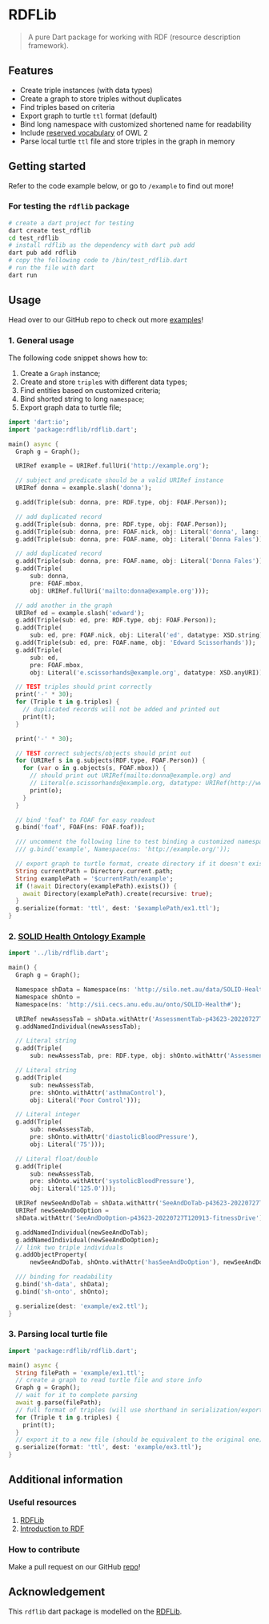 # RDFLib

> A pure Dart package for working with RDF (resource description framework).

## Features

- Create triple instances (with data types)
- Create a graph to store triples without duplicates
- Find triples based on criteria
- Export graph to turtle `ttl` format (default)
- Bind long namespace with customized shortened name for readability
- Include [reserved vocabulary](https://www.w3.org/TR/owl-syntax/#IRIs) of OWL 2
- Parse local turtle `ttl` file and store triples in the graph in memory

## Getting started

Refer to the code example below, or go to `/example` to find out more!

### For testing the `rdflib` package

```bash
# create a dart project for testing
dart create test_rdflib
cd test_rdflib
# install rdflib as the dependency with dart pub add
dart pub add rdflib
# copy the following code to /bin/test_rdflib.dart
# run the file with dart
dart run
```

## Usage

Head over to our GitHub repo to check out
more [examples](https://github.com/anusii/rdfgraph/tree/main/example)!

### 1. General usage

The following code snippet shows how to:

1. Create a `Graph` instance;
2. Create and store `triple`s with different data types;
3. Find entities based on customized criteria;
4. Bind shorted string to long `namespace`;
5. Export graph data to turtle file;

```dart
import 'dart:io';
import 'package:rdflib/rdflib.dart';

main() async {
  Graph g = Graph();

  URIRef example = URIRef.fullUri('http://example.org');

  // subject and predicate should be a valid URIRef instance
  URIRef donna = example.slash('donna');

  g.add(Triple(sub: donna, pre: RDF.type, obj: FOAF.Person));

  // add duplicated record
  g.add(Triple(sub: donna, pre: RDF.type, obj: FOAF.Person));
  g.add(Triple(sub: donna, pre: FOAF.nick, obj: Literal('donna', lang: 'en')));
  g.add(Triple(sub: donna, pre: FOAF.name, obj: Literal('Donna Fales')));

  // add duplicated record
  g.add(Triple(sub: donna, pre: FOAF.name, obj: Literal('Donna Fales')));
  g.add(Triple(
      sub: donna,
      pre: FOAF.mbox,
      obj: URIRef.fullUri('mailto:donna@example.org')));

  // add another in the graph
  URIRef ed = example.slash('edward');
  g.add(Triple(sub: ed, pre: RDF.type, obj: FOAF.Person));
  g.add(Triple(
      sub: ed, pre: FOAF.nick, obj: Literal('ed', datatype: XSD.string)));
  g.add(Triple(sub: ed, pre: FOAF.name, obj: 'Edward Scissorhands'));
  g.add(Triple(
      sub: ed,
      pre: FOAF.mbox,
      obj: Literal('e.scissorhands@example.org', datatype: XSD.anyURI)));

  // TEST triples should print correctly
  print('-' * 30);
  for (Triple t in g.triples) {
    // duplicated records will not be added and printed out
    print(t);
  }

  print('-' * 30);

  // TEST correct subjects/objects should print out
  for (URIRef s in g.subjects(RDF.type, FOAF.Person)) {
    for (var o in g.objects(s, FOAF.mbox)) {
      // should print out URIRef(mailto:donna@example.org) and
      // Literal(e.scissorhands@example.org, datatype: URIRef(http://www.w3.org/2001/XMLSchema#anyURI))
      print(o);
    }
  }

  // bind 'foaf' to FOAF for easy readout
  g.bind('foaf', FOAF(ns: FOAF.foaf));

  /// uncomment the following line to test binding a customized namespace
  /// g.bind('example', Namespace(ns: 'http://example.org/'));

  // export graph to turtle format, create directory if it doesn't exist
  String currentPath = Directory.current.path;
  String examplePath = '$currentPath/example';
  if (!await Directory(examplePath).exists()) {
    await Directory(examplePath).create(recursive: true);
  }
  g.serialize(format: 'ttl', dest: '$examplePath/ex1.ttl');
}
```

### 2. [SOLID Health Ontology Example](https://github.com/anusii/pods/blob/main/datasets/turtle-data/SOLID-Health-Ontology-Example%20-%20(data).ttl)

```dart
import '../lib/rdflib.dart';

main() {
  Graph g = Graph();

  Namespace shData = Namespace(ns: 'http://silo.net.au/data/SOLID-Health#');
  Namespace shOnto =
  Namespace(ns: 'http://sii.cecs.anu.edu.au/onto/SOLID-Health#');

  URIRef newAssessTab = shData.withAttr('AssessmentTab-p43623-20220727T120913');
  g.addNamedIndividual(newAssessTab);

  // Literal string
  g.add(Triple(
      sub: newAssessTab, pre: RDF.type, obj: shOnto.withAttr('AssessmentTab')));

  // Literal string
  g.add(Triple(
      sub: newAssessTab,
      pre: shOnto.withAttr('asthmaControl'),
      obj: Literal('Poor Control')));

  // Literal integer
  g.add(Triple(
      sub: newAssessTab,
      pre: shOnto.withAttr('diastolicBloodPressure'),
      obj: Literal('75')));

  // Literal float/double
  g.add(Triple(
      sub: newAssessTab,
      pre: shOnto.withAttr('systolicBloodPressure'),
      obj: Literal('125.0')));

  URIRef newSeeAndDoTab = shData.withAttr('SeeAndDoTab-p43623-20220727T120913');
  URIRef newSeeAndDoOption =
  shData.withAttr('SeeAndDoOption-p43623-20220727T120913-fitnessDrive');

  g.addNamedIndividual(newSeeAndDoTab);
  g.addNamedIndividual(newSeeAndDoOption);
  // link two triple individuals
  g.addObjectProperty(
      newSeeAndDoTab, shOnto.withAttr('hasSeeAndDoOption'), newSeeAndDoOption);

  /// binding for readability
  g.bind('sh-data', shData);
  g.bind('sh-onto', shOnto);

  g.serialize(dest: 'example/ex2.ttl');
}
```

### 3. Parsing local turtle file

```dart
import 'package:rdflib/rdflib.dart';

main() async {
  String filePath = 'example/ex1.ttl';
  // create a graph to read turtle file and store info
  Graph g = Graph();
  // wait for it to complete parsing
  await g.parse(filePath);
  // full format of triples (will use shorthand in serialization/export)
  for (Triple t in g.triples) {
    print(t);
  }
  // export it to a new file (should be equivalent to the original one)
  g.serialize(format: 'ttl', dest: 'example/ex3.ttl');
}
```

## Additional information

### Useful resources

1. [RDFLib](https://github.com/RDFLib/rdflib)
2. [Introduction to RDF](https://www.w3.org/TR/rdf11-primer/)

### How to contribute

Make a pull request on our GitHub [repo](https://github.com/anusii/rdfgraph)!

## Acknowledgement
This `rdflib` dart package is modelled on the [RDFLib](https://rdflib.readthedocs.io/).